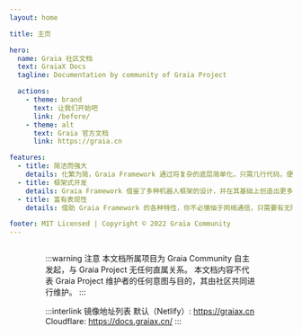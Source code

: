 ```yaml
---
layout: home

title: 主页

hero:
  name: Graia 社区文档
  text: GraiaX Docs
  tagline: Documentation by community of Graia Project

  actions:
    - theme: brand
      text: 让我们开始吧
      link: /before/
    - theme: alt
      text: Graia 官方文档
      link: https://graia.cn

features:
  - title: 简洁而强大
    details: 化繁为简，Graia Framework 通过将复杂的底层简单化，只需几行代码，便可创造无限可能。
  - title: 框架式开发
    details: Graia Framework 借鉴了多种机器人框架的设计，并在其基础上创造出更多独有设计，帮助开发者更快更好地创作。
  - title: 富有表现性
    details: 借助 Graia Framework 的各种特性，你不必懊恼于网络通信，只需要有无限的想法就能实现你想要的一切。

footer: MIT Licensed | Copyright © 2022 Graia Community
---
```


<div class="home"><div class="container">

:::warning 注意
本文档所属项目为 Graia Community 自主发起，与 Graia Project 无任何直属关系。
本文档内容不代表 Graia Project 维护者的任何意图与目的，其由社区共同进行维护。
:::

:::interlink 镜像地址列表
默认（Netlify）: <https://graiax.cn>  
Cloudflare: <https://docs.graiax.cn/>
:::

</div></div>

<style lang="scss" scoped>
.home {
  display: flex;
  justify-content: center;
  padding: 0 24px;

  .container {
    width: 100%;
    max-width: 1152px;
  }

  .container > div {
    margin: 16px 0;
  }
}

@media (min-width: 640px) {
  .home {
    padding: 0 48px;
  }
}

@media (min-width: 960px) {
  .home {
    padding: 0 64px;
  }
}
</style>
